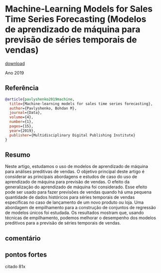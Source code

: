 # Machine-Learning Models for Sales Time Series Forecasting  (Modelos de aprendizado de máquina para previsão de séries temporais de vendas)


[download](file:///C:/Users/fabio/Downloads/data-04-00015-v2.pdf)

Ano 2019

## Referência 
``` Bibtex 
@article{pavlyshenko2019machine,
  title={Machine-learning models for sales time series forecasting},
  author={Pavlyshenko, Bohdan M},
  journal={Data},
  volume={4},
  number={1},
  pages={15},
  year={2019},
  publisher={Multidisciplinary Digital Publishing Institute}
}
```
## Resumo

Neste artigo, estudamos o uso de modelos de aprendizado de máquina para análises preditivas de vendas. O objetivo principal deste artigo é considerar as principais abordagens e estudos de caso do uso de aprendizado de máquina para previsão de vendas. O efeito da generalização do aprendizado de máquina foi considerado. Esse efeito pode ser usado para fazer previsões de vendas quando há uma pequena quantidade de dados históricos para séries temporais de vendas específicas no caso de lançamento de um novo produto ou loja. Uma abordagem de empilhamento para a construção de conjuntos de regressão de modelos únicos foi estudada. Os resultados mostram que, usando técnicas de empilhamento, podemos melhorar o desempenho dos modelos preditivos para a previsão de séries temporais de vendas.

## comentário


## pontos fortes
citado 81x